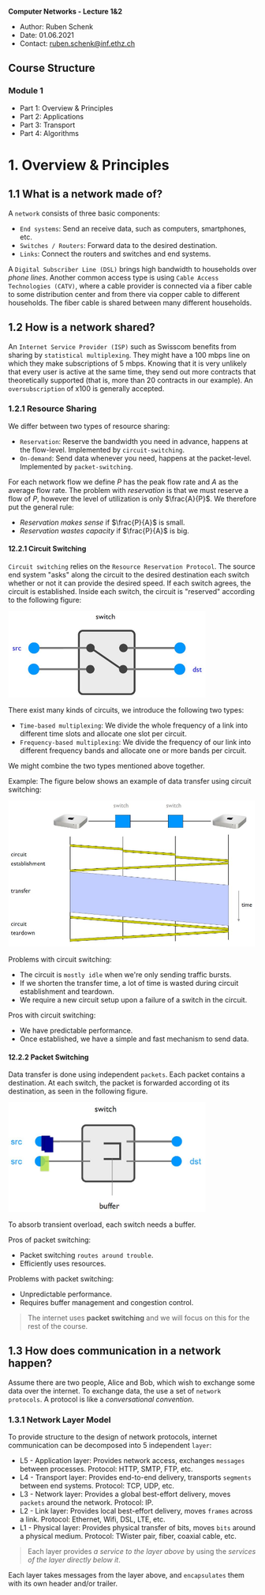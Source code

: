 **Computer Networks - Lecture 1&2**

- Author: Ruben Schenk
- Date: 01.06.2021
- Contact: ruben.schenk@inf.ethz.ch

## Course Structure

### Module 1

- Part 1: Overview & Principles
- Part 2: Applications
- Part 3: Transport
- Part 4: Algorithms

# 1. Overview & Principles

## 1.1 What is a network made of?

A `network` consists of three basic components:

- `End systems`: Send an receive data, such as computers, smartphones, etc.
- `Switches / Routers`: Forward data to the desired destination.
- `Links`:  Connect the routers and switches and end systems.

A `Digital Subscriber Line (DSL)` brings high bandwidth to households over *phone lines*. Another common access type is using `Cable Access Technologies (CATV)`, where a cable provider is connected via a fiber cable to some distribution center and from there via copper cable to different households. The fiber cable is shared between many different households.

## 1.2 How is a network shared?

An `Internet Service Provider (ISP)` such as Swisscom benefits from sharing by `statistical multiplexing`. They might have a 100 mbps line on which they make subscriptions of 5 mbps. Knowing that it is very unlikely that every user is active at the same time, they send out more contracts that theoretically supported (that is, more than 20 contracts in our example). An `oversubscription` of x100 is generally accepted.

### 1.2.1 Resource Sharing

We differ between two types of resource sharing:

- `Reservation`: Reserve the bandwidth you need in advance, happens at the flow-level. Implemented by `circuit-switching`.
- `On-demand`: Send data whenever you need, happens at the packet-level. Implemented by `packet-switching`.

For each network flow we define $P$ has the peak flow rate and $A$ as the average flow rate. The problem with *reservation* is that we must reserve a flow of $P$, however the level of utilization is only $\frac{A}{P}$. We therefore put the general rule:

- *Reservation makes sense* if $\frac{P}{A}$ is small.
- *Reservation wastes capacity* if $\frac{P}{A}$ is big.

#### 12.2.1 Circuit Switching

`Circuit switching` relies on the `Resource Reservation Protocol`. The source end system "asks" along the circuit to the desired destination each switch whether or not it can provide the desired speed. If each switch agrees, the circuit is established. Inside each switch, the circuit is "reserved" according to the following figure:

<img src="./Figures/CoNe_LN_Fig1-1.JPG" width="400px"/><br>

There exist many kinds of circuits, we introduce the following two types:

- `Time-based multiplexing`: We divide the whole frequency of a link into different time slots and allocate one slot per circuit.
- `Frequency-based multiplexing`: We divide the frequency of our link into different frequency bands and allocate one or more bands per circuit.

We might combine the two types mentioned above together.

Example: The figure below shows an example of data transfer using circuit switching:

<img src="./Figures/CoNe_LN_Fig1-2.JPG" width="500px"/><br>

Problems with circuit switching:

- The circuit is `mostly idle` when we're only sending traffic bursts.
- If we shorten the transfer time, a lot of time is wasted during circuit establishment and teardown.
- We require a new circuit setup upon a failure of a switch in the circuit.

Pros with circuit switching:

- We have predictable performance.
- Once established, we have a simple and fast mechanism to send data.

#### 12.2.2 Packet Switching

Data transfer is done using independent `packets`. Each packet contains a destination. At each switch, the packet is forwarded according ot its destination, as seen in the following figure.

<img src="./Figures/CoNe_LN_Fig1-3.JPG" width="400px"/><br>

To absorb transient overload, each switch needs a buffer.

Pros of packet switching:

- Packet switching `routes around trouble`.
- Efficiently uses resources.

Problems with packet switching:

- Unpredictable performance.
- Requires buffer management and congestion control.

> The internet uses **packet switching** and we will focus on this for the rest of the course.

## 1.3 How does communication in a network happen?

Assume there are two people, Alice and Bob, which wish to exchange some data over the internet. To exchange data, the use a set of `network protocols`. A protocol is like a *conversational convention*.

### 1.3.1 Network Layer Model

To provide structure to the design of network protocols, internet communication can be decomposed into 5 independent `layer`:

- L5 - Application layer: Provides network access, exchanges `messages` between processes. Protocol: HTTP, SMTP, FTP, etc.
- L4 - Transport layer: Provides end-to-end delivery, transports `segments` between end systems. Protocol: TCP, UDP, etc.
- L3 - Network layer: Provides a global best-effort delivery, moves `packets` around the network. Protocol: IP.
- L2 - Link layer: Provides local best-effort delivery, moves `frames` across a link. Protocol: Ethernet, Wifi, DSL, LTE, etc.
- L1 - Physical layer: Provides physical transfer of bits, moves `bits` around a physical medium. Protocol: TWister pair, fiber, coaxial cable, etc.

> Each layer provides *a service to the layer above* by using the *services of the layer directly below it*.

Each layer takes messages from the layer above, and `encapsulates` them with its own header and/or trailer.

